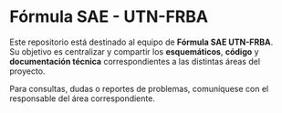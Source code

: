 # Fórmula SAE - UTN-FRBA


<p>Este repositorio está destinado al equipo de <strong>Fórmula SAE UTN-FRBA</strong>.<br>
Su objetivo es centralizar y compartir los <strong>esquemáticos</strong>, <strong>código</strong> y <strong>documentación técnica</strong> correspondientes a las distintas áreas del proyecto.</p>

<p>Para consultas, dudas o reportes de problemas, comuníquese con el responsable del área correspondiente.</p>
